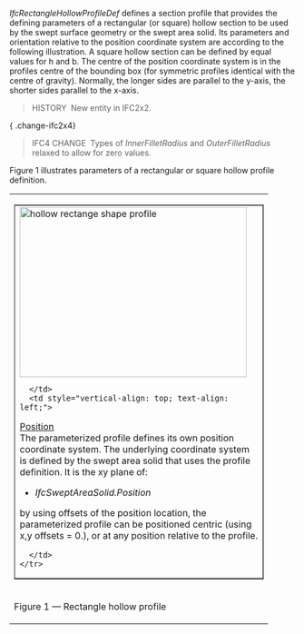 _IfcRectangleHollowProfileDef_ defines a section profile that provides the defining parameters of a rectangular (or square) hollow section to be used by the swept surface geometry or the swept area solid. Its parameters and orientation relative to the position coordinate system are according to the following illustration. A square hollow section can be defined by equal values for h and b. The centre of the position coordinate system is in the profiles centre of the bounding box (for symmetric profiles identical with the centre of gravity). Normally, the longer sides are parallel to the y-axis, the shorter sides parallel to the x-axis.

> HISTORY&nbsp; New entity in IFC2x2.

{ .change-ifc2x4}
> IFC4 CHANGE&nbsp; Types of _InnerFilletRadius_ and _OuterFilletRadius_ relaxed to allow for zero values.

Figure 1 illustrates parameters of a rectangular or square hollow profile definition.

<table><tr><td>
<table style="text-align: left; width: 100%;" border="1" cellpadding="2" cellspacing="2">
  <tbody>
    <tr>
      <td style="vertical-align: top; text-align: left; width: 420px;">

<img src="../../../figures/IfcRectangleHollowProfileDef.gif" alt="hollow rectange shape profile" border="0" height="300" width="400">

      </td>
      <td style="vertical-align: top; text-align: left;">

<p><u>Position</u><br>
The parameterized profile defines its own position coordinate system.
The underlying coordinate system is defined by the swept area solid
that uses the profile definition. It is the xy plane of:</p>
      <ul>
        <li style="font-style: italic;">IfcSweptAreaSolid.Position</li>
      </ul>
<p>by using offsets of the position location, the parameterized profile
can be positioned centric (using x,y offsets = 0.), or at any position
relative to the profile.</p>

      </td>
    </tr>
  </tbody>
</table>
</td></tr>
<tr><td><p class="figure">Figure 1 &mdash; Rectangle hollow profile</p></td></tr>
</table>